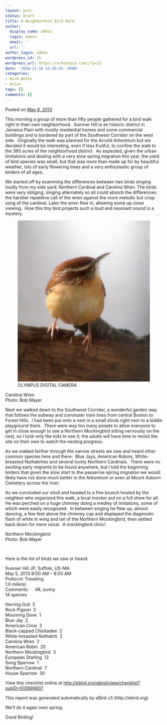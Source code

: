 ```yaml
---
layout: post
status: draft
title: A Neighborhood Bird Walk
author:
  display_name: admin
  login: admin
  email: ''
  url: ''
author_login: admin
wordpress_id: 15
wordpress_url: https://arbotopia.com//?p=15
date: '2018-11-16 15:56:02 -0500'
categories:
- Bird Walks
- Avian
tags: []
comments: []
---
```




<p>Posted on&nbsp;<a href="https://web.archive.org/web/20130510052128/http://www.arbotopia.com/a-neighborhood-bird-walk/">May 6, 2013</a></p>





<p>This morning a group of more than fifty people gathered for a bird walk right in their own neighborhood.&nbsp; Sumner Hill is an historic district in Jamaica Plain with mostly residential homes and some commercial buildings and is bordered by part of the Southwest Corridor on the west side.&nbsp; Originally the walk was planned for the Arnold Arboretum but we decided it would be interesting, even if less fruitful, to confine the walk to the 365 acres of the neighborhood district.&nbsp; As expected, given the urban limitations and dealing with a very slow spring migration this year, the yield of bird species was small, but that was more than made up for by beautiful weather, lots of early flowering trees and a very enthusiastic group of birders of all ages.</p>





<p>We started off by examining the differences between two birds singing loudly from my side yard; Northern Cardinal and Carolina Wren. The birds were very obliging, singing alternately so all could absorb the differences: the harsher repetitive call of the wren against the more melodic but crisp song of the cardinal. Later the wren flew in, allowing some up close viewing.&nbsp; How this tiny bird projects such a loud and resonant sound is a mystery.</p>


<p><!-- wp:image {"id":309} --></p>
<figure class="wp-block-image"><img src="images/2018/11/P1010002-1.jpg" alt="" class="wp-image-309"/><br />
<figcaption>OLYMPUS DIGITAL CAMERA</figcaption>
</figure>





<p>Carolina Wren<br>Photo: Bob Mayer</p>





<p>Next we walked down to the Southwest Corridor, a wonderful garden way that follows the subway and commuter train lines from central Boston to Forest Hills.&nbsp; I had been put onto a nest in a small shrub right next to a kiddie playground there.&nbsp; There were way too many people to allow everyone to get in close enough to see a Northern Mockingbird sitting nervously on the nest, so I took only the kids to see it; the adults will have time to revisit the site on their own to watch the nesting progress.</p>





<p>As we walked farther through the narrow streets we saw and heard other common species here and there:&nbsp; Blue Jays, American Robins, White-breasted Nuthatches and several lovely Northern Cardinals.&nbsp; There were no exciting early migrants to be found anywhere, but I told the beginning birders that given the slow start to the passerine spring migration we would likely have not done much better in the Arboretum or even at Mount Auburn Cemetery across the river.</p>





<p>As we concluded our stroll and headed to a fine brunch hosted by the neighbor who organized this walk, a local mocker put on a full show for all.&nbsp; He was perched on a huge chimney doing a medley of imitations, some of which were easily recognized.&nbsp; In between singing he flew up, almost dancing, a few feet above the chimney cap and displayed the diagnostic flash of white in wing and tail of the Northern Mockingbird, then settled back down for more vocal.&nbsp; A mockingbird clinic!</p>





<p>Northern Mockingbird<br>Photo: Bob Mayer</p>


<p><!-- wp:image {"id":310} --></p>
<figure class="wp-block-image"><img src="https://i1.wp.com/arbotopia.com/wp-content/uploads/2018/11/P1080186-1.jpg?fit=525%2C328&amp;ssl=1" alt="" class="wp-image-310"/></figure>





<p>Here is the list of birds we saw or heard:</p>





<p>Sumner Hill JP, Suffolk, US-MA<br>May 5, 2013 8:00 AM &ndash; 8:00 AM<br>Protocol: Traveling<br>1.0 mile(s)<br>Comments:&nbsp;&nbsp;&nbsp;&nbsp; 46, sunny<br>14 species</p>





<p>Herring Gull&nbsp; 3<br>Rock Pigeon&nbsp; 2<br>Mourning Dove&nbsp; 1<br>Blue Jay&nbsp; 2<br>American Crow&nbsp; 2<br>Black-capped Chickadee&nbsp; 2<br>White-breasted Nuthatch&nbsp; 2<br>Carolina Wren&nbsp; 2<br>American Robin&nbsp; 20<br>Northern Mockingbird&nbsp; 3<br>European Starling&nbsp; 12<br>Song Sparrow&nbsp; 1<br>Northern Cardinal&nbsp; 7<br>House Sparrow&nbsp; 30</p>





<p>View this checklist online at <a href="https://ebird.org/view/checklist/S13996607">http://ebird.org/ebird/view/checklist?subID=S13996607</a></p>





<p>This report was generated automatically by eBird v3 (http://ebird.org)</p>





<p>We&rsquo;ll do it again next spring.</p>





<p>Good Birding!</p>


